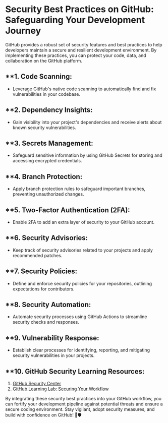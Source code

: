 # Security Best Practices on GitHub: Safeguarding Your Development Journey

GitHub provides a robust set of security features and best practices to help developers maintain a secure and resilient development environment. By implementing these practices, you can protect your code, data, and collaboration on the GitHub platform.

## **1. **Code Scanning:**

- Leverage GitHub's native code scanning to automatically find and fix vulnerabilities in your codebase.

## **2. **Dependency Insights:**

- Gain visibility into your project's dependencies and receive alerts about known security vulnerabilities.

## **3. **Secrets Management:**

- Safeguard sensitive information by using GitHub Secrets for storing and accessing encrypted credentials.

## **4. **Branch Protection:**

- Apply branch protection rules to safeguard important branches, preventing unauthorized changes.

## **5. **Two-Factor Authentication (2FA):**

- Enable 2FA to add an extra layer of security to your GitHub account.

## **6. **Security Advisories:**

- Keep track of security advisories related to your projects and apply recommended patches.

## **7. **Security Policies:**

- Define and enforce security policies for your repositories, outlining expectations for contributors.

## **8. **Security Automation:**

- Automate security processes using GitHub Actions to streamline security checks and responses.

## **9. **Vulnerability Response:**

- Establish clear processes for identifying, reporting, and mitigating security vulnerabilities in your projects.

## **10. **GitHub Security Learning Resources:**

1. [GitHub Security Center](https://github.com/security)
2. [GitHub Learning Lab: Securing Your Workflow](https://lab.github.com/githubtraining/securing-your-workflow)

By integrating these security best practices into your GitHub workflow, you can fortify your development pipeline against potential threats and ensure a secure coding environment. Stay vigilant, adopt security measures, and build with confidence on GitHub! &#128272;&#128737;&#65039;
